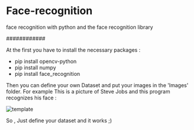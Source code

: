 # Face-recognition
face recognition with python and the face recognition library

############

At the first you have to install the necessary packages :
- pip install opencv-python
- pip install numpy
- pip install face_recognition


Then you can define your own Dataset and put your images in the 'Images' folder.
For  example This is a picture of Steve Jobs and this program recognizes his face :


![template](https://user-images.githubusercontent.com/77053893/118359419-8b338d00-b598-11eb-8995-1365feba4ec6.png)



So , Just define your dataset and it works ;)
